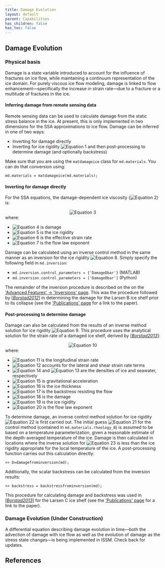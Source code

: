 ```yaml
---
title: Damage Evolution
layout: default
parent: Capabilities
has_children: false
has_toc: false
---
```


## Damage Evolution

### Physical basis
Damage is a state variable introduced to account for the influence of fractures on ice flow, while maintaining a continuum representation of the ice domain. For purely viscous ice flow modeling, damage is linked to flow enhancement&#8212;specifically the increase in strain rate&#8212;due to a fracture or a multitude of fractures in the ice.

#### Inferring damage from remote sensing data
Remote sensing data can be used to calculate damage from the static stress balance in the ice. At present, this is only implemented in two dimensions for the SSA approximations to ice flow. Damage can be inferred in one of two ways:

- Inverting for damage directly
- Inverting for ice rigidity <img src="https://latex.codecogs.com/svg.latex?B" alt="Equation 1"> and then post-processing to determine damage (and optionally backstress)

Make sure that you are using the `matdamageice` class for `md.materials`. You can do that conversion using:
````
md.materials = matdamageice(md.materials);
````

#### Inverting for damage directly
For the SSA equations, the damage-dependent ice viscosity (<img src="https://latex.codecogs.com/svg.latex?\mu" alt="Equation 2">) is:

<div align="center"><img src="https://latex.codecogs.com/svg.latex?
\mu=\frac{\left(1-D\right)B}{2\dot{\varepsilon}_e^{\frac{n-1}{n}}}" alt="Equation 3"></div>
where:

- <img src="https://latex.codecogs.com/svg.latex?D" alt="Equation 4"> is damage
- <img src="https://latex.codecogs.com/svg.latex?B" alt="Equation 5"> is the ice rigidity
- <img src="https://latex.codecogs.com/svg.latex?\dot{\varepsilon}_e" alt="Equation 6"> is the effective strain rate
- <img src="https://latex.codecogs.com/svg.latex?n" alt="Equation 7"> is the flow law exponent

Damage can be calculated using an inverse control method in the same manner as an inversion for the ice rigidity <img src="https://latex.codecogs.com/svg.latex?B" alt="Equation 8">. Simply specify the following field in `md.inversion`:

- `md.inversion.control_parameters = {'DamageDbar'}` (MATLAB)
- `md.inversion.control_parameters = ['DamageDbar']` (Python)

The remainder of the inversion procedure is described on the 
 on the <a href="../advanced/inversions">'Advanced Features' &#8594; 'Inversions' page</a>.
This was the procedure followed by [<a href="#references">*Borstad2012*</a>] in determining the damage for the Larsen B ice shelf prior to its collapse (see the 
 <a href="../../publications">'Publications' page</a>
for a link to the paper).

#### Post-processing to determine damage
Damage can also be calculated from the results of an inverse method solution for ice rigidity <img src="https://latex.codecogs.com/svg.latex?B" alt="Equation 9">. This procedure uses the analytical solution for the strain rate of a damaged ice shelf, derived by [<a href="#references">*Borstad2013*</a>]:

<div align="center"><img src="https://latex.codecogs.com/svg.latex?
\dot{\varepsilon}_{xx}=\theta\left[\frac{1/2\rho_i\left(1-\rho_i/\rho_w\right)gH-\sigma_b}{\left(1-D\right)B}\right]^n" alt="Equation 10"></div>
where:

- <img src="https://latex.codecogs.com/svg.latex?\dot{\varepsilon}_{xx}" alt="Equation 11"> is the longitudinal strain rate
- <img src="https://latex.codecogs.com/svg.latex?\theta" alt="Equation 12"> accounts for the lateral and shear strain rate terms
- <img src="https://latex.codecogs.com/svg.latex?\rho_i" alt="Equation 14"> and <img src="https://latex.codecogs.com/svg.latex?\rho_w" alt="Equation 13"> are the densities of ice and seawater, respectively
- <img src="https://latex.codecogs.com/svg.latex?g" alt="Equation 15"> is gravitational acceleration
- <img src="https://latex.codecogs.com/svg.latex?H" alt="Equation 16"> is the ice thickness
- <img src="https://latex.codecogs.com/svg.latex?\sigma_b" alt="Equation 17"> is the backstress resisting the flow
- <img src="https://latex.codecogs.com/svg.latex?D" alt="Equation 18"> is the damage
- <img src="https://latex.codecogs.com/svg.latex?B" alt="Equation 19"> is the ice rigidity
- <img src="https://latex.codecogs.com/svg.latex?n" alt="Equation 20"> is the flow law exponent

To determine damage, an inverse control method solution for ice rigidity <img src="https://latex.codecogs.com/svg.latex?B" alt="Equation 22"> is first carried out. The initial guess <img src="https://latex.codecogs.com/svg.latex?B_{\circ}" alt="Equation 21"> for the control method (contained in `md.materials.rheology_B`) is assumed to be based on a temperature parameterization, given a reasonable estimate of the depth-averaged temperature of the ice. Damage is then calculated in locations where the inverse solution for <img src="https://latex.codecogs.com/svg.latex?B" alt="Equation 23"> is less than the ice rigidity appropriate for the local temperature of the ice. A post-processing function carries out this calculation directly:
````
>> D=damagefrominversion(md);
````

Additionally, the scalar backstress can be calculated from the inversion results:
````
>> backstress = backstressfrominversion(md);
````

This procedure for calculating damage and backstress was used in [<a href="#references">*Borstad2013*</a>] for the Larsen C ice shelf (see the 
 <a href="../../publications">'Publications' page</a>
for a link to the paper).

### Damage Evolution (Under Construction)
A differential equation describing damage evolution in time&#8212;both the advection of damage with ice flow as well as the evolution of damage as the stress state changes&#8212;is being implemented in ISSM. Check back for updates.


## References
